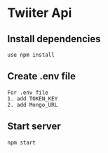 # Twiiter Api

## Install dependencies
    use npm install

## Create .env file
    For .env file 
    1. add TOKEN_KEY
    2. add Mongo_URL

## Start server
    npm start